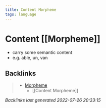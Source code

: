 ```yaml
---
title: Content Morpheme
tags: language
---
```


# Content [[Morpheme]]
- carry some semantic content
- e.g. able, un, van


































































































## Backlinks

> - [Morpheme](Morpheme.md)
>   - [[Content Morpheme]]

_Backlinks last generated 2022-07-26 20:33:15_
